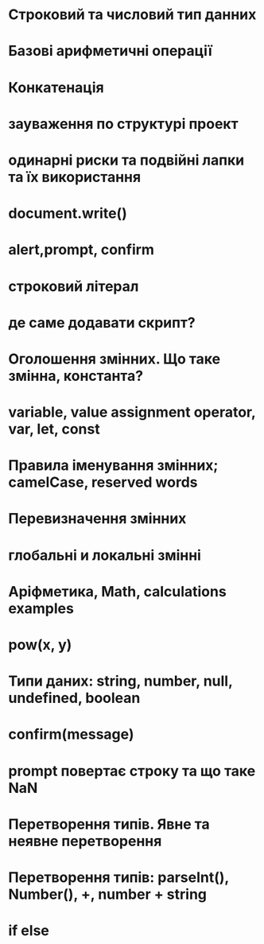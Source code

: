 # Строковий та числовий тип данних
# Базові арифметичні операції
# Конкатенація

# зауваження по структурі проект
# одинарні риски та подвійні лапки та їх використання

# document.write()
# alert,prompt, confirm
# строковий літерал

# де саме додавати скрипт?

# Оголошення змінних. Що таке змінна, константа?
# variable, value assignment operator, var, let, const
# Правила іменування змінних; camelCase, reserved  words
# Перевизначення змінних
# глобальні и локальні змінні

# Аріфметика, Math, calculations examples
# pow(x, y)




# Типи даних: string, number, null, undefined, boolean
# confirm(message)
# prompt повертає строку та що таке NaN
# Перетворення типів. Явне та неявне перетворення
# Перетворення типів: parseInt(), Number(), +, number + string
# if else
